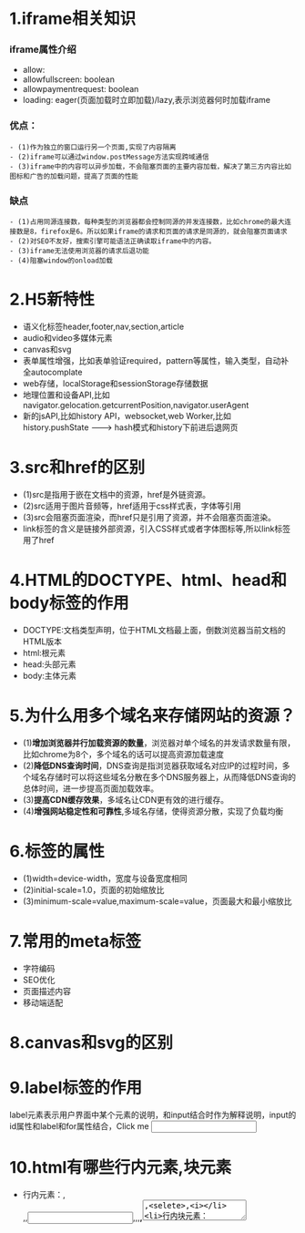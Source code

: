 # 1.iframe相关知识
  ### iframe属性介绍
   - allow: 
   - allowfullscreen: boolean
   - allowpaymentrequest: boolean
   - loading: eager(页面加载时立即加载)/lazy,表示浏览器何时加载iframe
  ### 优点：
    - (1)作为独立的窗口运行另一个页面,实现了内容隔离
    - (2)iframe可以通过window.postMessage方法实现跨域通信
    - (3)iframe中的内容可以异步加载，不会阻塞页面的主要内容加载，解决了第三方内容比如图标和广告的加载问题，提高了页面的性能
  ### 缺点
    - (1)占用同源连接数，每种类型的浏览器都会控制同源的并发连接数，比如chrome的最大连接数是8，firefox是6。所以如果iframe的请求和页面的请求是同源的，就会阻塞页面请求
    - (2)对SEO不友好，搜索引擎可能语法正确读取iframe中的内容。
    - (3)iframe无法使用浏览器的请求后退功能
    - (4)阻塞window的onload加载

# 2.H5新特性
  - 语义化标签header,footer,nav,section,article
  - audio和video多媒体元素
  - canvas和svg
  - 表单属性增强，比如表单验证required，pattern等属性，输入类型，自动补全autocomplate
  - web存储，localStorage和sessionStorage存储数据
  - 地理位置和设备API,比如navigator.gelocation.getcurrentPosition,navigator.userAgent
  - 新的jsAPI,比如history API，websocket,web Worker,比如history.pushState ---> hash模式和history下前进后退网页

# 3.src和href的区别
  - (1)src是指用于嵌在文档中的资源，href是外链资源。
  - (2)src适用于图片音频等，href适用于css样式表，字体等引用
  - (3)src会阻塞页面渲染，而href只是引用了资源，并不会阻塞页面渲染。
  - link标签的含义是链接外部资源，引入CSS样式或者字体图标等,所以link标签用了href

# 4.HTML的DOCTYPE、html、head和body标签的作用
  - DOCTYPE:文档类型声明，位于HTML文档最上面，倒数浏览器当前文档的HTML版本
  - html:根元素
  - head:头部元素
  - body:主体元素

# 5.为什么用多个域名来存储网站的资源？
  - (1)**增加浏览器并行加载资源的数量**，浏览器对单个域名的并发请求数量有限，比如chrome为8个，多个域名的话可以提高资源加载速度
  - (2)**降低DNS查询时间**，DNS查询是指浏览器获取域名对应IP的过程时间，多个域名存储时可以将这些域名分散在多个DNS服务器上，从而降低DNS查询的总体时间，进一步提高页面加载效率。
  - (3)**提高CDN缓存效果**，多域名让CDN更有效的进行缓存。
  - (4)**增强网站稳定性和可靠性**,多域名存储，使得资源分散，实现了负载均衡

# 6.<meta name="viewport">标签的属性
  - (1)width=device-width，宽度与设备宽度相同
  - (2)initial-scale=1.0，页面的初始缩放比
  - (3)minimum-scale=value,maximum-scale=value，页面最大和最小缩放比

# 7.常用的meta标签
  - <meta charset="UTF-8">字符编码
  - <meta name="keywords" content="关键字">SEO优化
  - <meta name="description" content="页面描述">页面描述内容
  - <meta name="viewport" content="width=device-width">移动端适配

# 8.canvas和svg的区别

# 9.label标签的作用
  label元素表示用户界面中某个元素的说明，和input结合时作为解释说明，input的id属性和label和for属性结合，<label for="username">Click me</label> <input type="text" id="username" />

# 10.html有哪些行内元素,块元素
  - 行内元素：<a>,<br>,<img>,<input>,<label>,<span>,<strong>,<textarea>,<selete>,<i>
  - 行内块元素：<button>
  - 块级元素：<p>,<ul><li>,<h1---h6>,<div>,<form>,<table>

# 11.在canvas标签中，设置width和height属性与在style中设置width和height的区别
  - 当在canvas标签中使用width和height属性时，这些值代表的是画布的实际大小。这意味着无论画布的容器大小如何变化，画布本身的尺寸将保持不变。
  - 当在style中设置width和height时，这些值代表的是画布的显示大小。这意味着画布会根据容器的尺寸进行缩放。
  - style优化级大于标签属性

# 12.title属性和alt属性的区别
  - title适用于所有元素，用于为元素提供描述性信息
  - alt主要用于img标签，作为图像的替代文本

# 13.style标签写在body前后的区别
  区别在于css的加载和应用顺序，影响到页面渲染性能。放在body前时就会优先解析

# 14.DOM和BOM的区别
  DOM是W3C制定的统一标准，指Document对象代表了整个HTML文档，BOM没有统一标准，指window对象代表了浏览器窗口
  
# 15.iconfont的优缺点
  ### 优点
  - iconfont是矢量图标，高保真，适配性强，
  - 颜色可以自定义

# 16.实现浏览器内多个标签页的通信
 - window.postMessage
 - localStorage
# 17.script标签相关知识
  转浏览器原理--从URL到页面渲染

# 18.浏览器前端性能优化

# 19.CSS3新特性
  - 选择器
  - 背景和边框border-image
  - 文本效果：text-shadow,text-overflow
  - 转换和动画：transform,animation
  - web字体@font-face
# 20.1px细线问题，如何画出0.5px边框
  当我们在750px的移动端是1px边框的时候，在375px下理论上是0.5px，但是普通屏幕下的0.5px是没有意义的，因为px最小是1，但是高分辨率屏幕如retina屏幕下1物理像素点可以被分成两个虚拟像素点。
  [!参考地址]：https://www.cnblogs.com/lunarorbitx/p/5287309.html
  - 2倍大小伪元素+scale(0.5)
  - 1px高度+scaleY(0.5)
  - 1px的border-top+scaleY(0.5)
  - rem转换插件:px2rem-loader
  ```js
      <style>
        .test{
          position: relative;
          display: inline-block;
        }
        .test::after{
          content:'';
          position: absolute;
          left: 0;
          right: 0;
          width: 200%;
          height: 200%;
          border: 1px solid red;
          transform: scale(0.5);
          transform-origin: 0 0;
        }
        .line{
          width: 200px;
          height: 1px;
          transform: scaleY(0.5);
          background-color: red;
          transform-origin: top;
        }
        .line1{
          width: 200px;
          height: 1px;
          background-color: red;
          margin-top: 20px;
        }
        .line2{
          width: 200px;
          border-top: 1px solid red;
          transform: scaleY(0.5);
          transform-origin: top;
          margin-top: 20px;
        }
      .box{
        width:200px;
        height:200px;
        background:red;
        margin-top:20px;
      }
      </style>
    <body>
      <div class="test">满300-30</div>
      <div class="line"></div>
      <div class="line1"></div>
      <div class="line2"></div>
      <div class="box"></div>
    </body>
  ```

# 21.BFC是什么？ BFC中存在的问题有哪些？
  标准流中，所有的元素都属于FC（格式化上下文），块级元素的布局属于BFC（块级格式化上下文），行内元素的布局属于IFC，在BFC中元素是垂直排布的，元素之间的距离由margin决定。
  ### BFC的创建场景
  - 根元素html,浮动元素float，绝对定位元素absolute,fixed，行内块元素inline-block，overflow为scroll，flex布局的子元素，grid子元素
  - 同一个BFC中元素的margin会重叠，当不处于同一个元素的时候就不会重叠。
  - BFC中的父元素overflow:auto可以解决子元素float导致的父元素高度塌陷问题。

# 22.flex:1和flex:auto的区别
